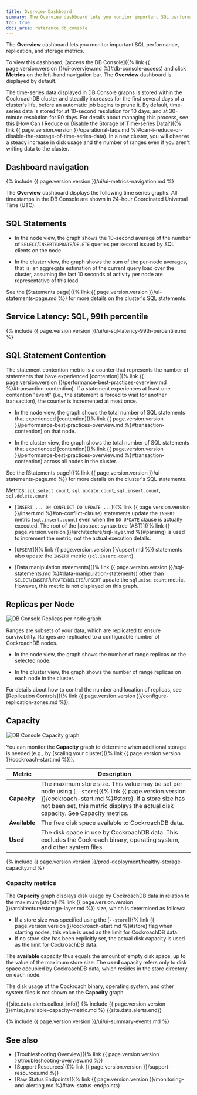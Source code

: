 ```yaml
---
title: Overview Dashboard
summary: The Overview dashboard lets you monitor important SQL performance, replication, and storage metrics.
toc: true
docs_area: reference.db_console
---
```


The **Overview** dashboard lets you monitor important SQL performance, replication, and storage metrics.

To view this dashboard, [access the DB Console]({% link {{ page.version.version }}/ui-overview.md %}#db-console-access) and click **Metrics** on the left-hand navigation bar. The **Overview** dashboard is displayed by default.

The time-series data displayed in DB Console graphs is stored within the CockroachDB cluster and steadily increases for the first several days of a cluster's life, before an automatic job begins to prune it. By default, time-series data is stored for at 10-second resolution for 10 days, and at 30-minute resolution for 90 days. For details about managing this process, see this [How Can I Reduce or Disable the Storage of Time-series Data?]({% link {{ page.version.version }}/operational-faqs.md %}#can-i-reduce-or-disable-the-storage-of-time-series-data). In a new cluster, you will observe a steady increase in disk usage and the number of ranges even if you aren't writing data to the cluster.

## Dashboard navigation

{% include {{ page.version.version }}/ui/ui-metrics-navigation.md %}

The **Overview** dashboard displays the following time series graphs. All timestamps in the DB Console are shown in 24-hour Coordinated Universal Time (UTC).

## SQL Statements

- In the node view, the graph shows the 10-second average of the number of `SELECT`/`INSERT`/`UPDATE`/`DELETE` queries per second issued by SQL clients on the node.

- In the cluster view, the graph shows the sum of the per-node averages, that is, an aggregate estimation of the current query load over the cluster, assuming the last 10 seconds of activity per node are representative of this load.

See the [Statements page]({% link {{ page.version.version }}/ui-statements-page.md %}) for more details on the cluster's SQL statements.

## Service Latency: SQL, 99th percentile

{% include {{ page.version.version }}/ui/ui-sql-latency-99th-percentile.md %}

## SQL Statement Contention

The statement contention metric is a counter that represents the number of statements that have experienced [contention]({% link {{ page.version.version }}/performance-best-practices-overview.md %}#transaction-contention). If a statement experiences at least one contention "event" (i.e., the statement is forced to wait for another transaction), the counter is incremented at most once.

- In the node view, the graph shows the total number of SQL statements that experienced [contention]({% link {{ page.version.version }}/performance-best-practices-overview.md %}#transaction-contention) on that node.

- In the cluster view, the graph shows the total number of SQL statements that experienced [contention]({% link {{ page.version.version }}/performance-best-practices-overview.md %}#transaction-contention) across all nodes in the cluster.

See the [Statements page]({% link {{ page.version.version }}/ui-statements-page.md %}) for more details on the cluster's SQL statements.

Metrics: `sql.select.count`, `sql.update.count`, `sql.insert.count`, `sql.delete.count`

- [`INSERT ... ON CONFLICT DO UPDATE ...`]({% link {{ page.version.version }}/insert.md %}#on-conflict-clause) statements update the `INSERT` metric (`sql.insert.count`) even when the `DO UPDATE` clause is actually executed. The root of the [abstract syntax tree (AST)]({% link {{ page.version.version }}/architecture/sql-layer.md %}#parsing) is used to increment the metric, not the actual execution details.

- [`UPSERT`]({% link {{ page.version.version }}/upsert.md %}) statements also update the `INSERT` metric (`sql.insert.count`).

- [Data manipulation statements]({% link {{ page.version.version }}/sql-statements.md %}#data-manipulation-statements) other than  `SELECT`/`INSERT`/`UPDATE`/`DELETE`/`UPSERT` update the `sql.misc.count` metric. However, this metric is not displayed on this graph.

## Replicas per Node

<img src="{{ 'images/v24.1/ui_replicas_per_node.png' | relative_url }}" alt="DB Console Replicas per node graph" style="border:1px solid #eee;max-width:100%" />

Ranges are subsets of your data, which are replicated to ensure survivability. Ranges are replicated to a configurable number of CockroachDB nodes.

- In the node view, the graph shows the number of range replicas on the selected node.

- In the cluster view, the graph shows the number of range replicas on each node in the cluster.

For details about how to control the number and location of replicas, see [Replication Controls]({% link {{ page.version.version }}/configure-replication-zones.md %}).

## Capacity

<img src="{{ 'images/v24.1/ui_capacity.png' | relative_url }}" alt="DB Console Capacity graph" style="border:1px solid #eee;max-width:100%" />

You can monitor the **Capacity** graph to determine when additional storage is needed (e.g., by [scaling your cluster]({% link {{ page.version.version }}/cockroach-start.md %})).

Metric | Description
--------|--------
**Capacity** | The maximum store size. This value may be set per node using [`--store`]({% link {{ page.version.version }}/cockroach-start.md %}#store). If a store size has not been set, this metric displays the actual disk capacity. See [Capacity metrics](#capacity-metrics).
**Available** | The free disk space available to CockroachDB data.
**Used** | The disk space in use by CockroachDB data. This excludes the Cockroach binary, operating system, and other system files.

{% include {{ page.version.version }}/prod-deployment/healthy-storage-capacity.md %}

### Capacity metrics

The **Capacity** graph displays disk usage by CockroachDB data in relation to the maximum [store]({% link {{ page.version.version }}/architecture/storage-layer.md %}) size, which is determined as follows:

- If a store size was specified using the [`--store`]({% link {{ page.version.version }}/cockroach-start.md %}#store) flag when starting nodes, this value is used as the limit for CockroachDB data.
- If no store size has been explicitly set, the actual disk capacity is used as the limit for CockroachDB data.

The **available** capacity thus equals the amount of empty disk space, up to the value of the maximum store size. The **used** capacity refers only to disk space occupied by CockroachDB data, which resides in the store directory on each node.

The disk usage of the Cockroach binary, operating system, and other system files is not shown on the **Capacity** graph.

{{site.data.alerts.callout_info}}
{% include {{ page.version.version }}/misc/available-capacity-metric.md %}
{{site.data.alerts.end}}

{% include {{ page.version.version }}/ui/ui-summary-events.md %}

## See also

- [Troubleshooting Overview]({% link {{ page.version.version }}/troubleshooting-overview.md %})
- [Support Resources]({% link {{ page.version.version }}/support-resources.md %})
- [Raw Status Endpoints]({% link {{ page.version.version }}/monitoring-and-alerting.md %}#raw-status-endpoints)
